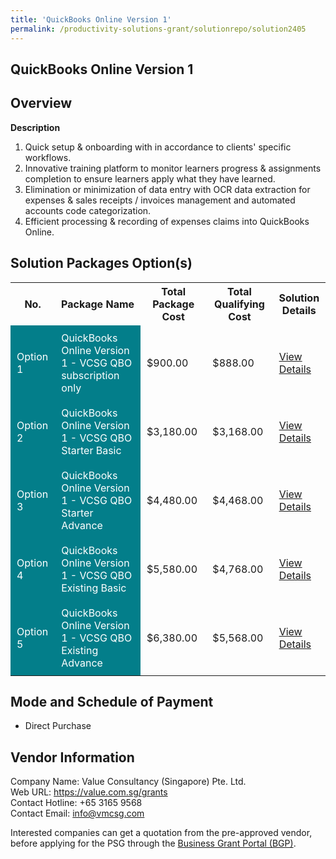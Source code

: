 ```yaml
---
title: 'QuickBooks Online Version 1'
permalink: /productivity-solutions-grant/solutionrepo/solution2405
---
```


## QuickBooks Online Version 1

## Overview

**Description**

1) Quick setup & onboarding with in accordance to clients' specific workflows.
2) Innovative training platform to monitor learners progress & assignments completion to ensure learners apply what they have learned.
3) Elimination or minimization of data entry with OCR data extraction for expenses & sales receipts / invoices management and automated accounts code categorization. 
4) Efficient processing & recording of expenses claims into QuickBooks Online.

## Solution Packages Option(s)

<table>
<tr>
<th><b>No.</b></th>
<th><b>Package Name</b></th>
<th><b>Total Package Cost</b></th>
<th><b>Total Qualifying Cost</b></th>
<th><b>Solution Details</b></th>
</tr>
<tr>
<td style='padding: 10px; background-color: #037E8A; color: #FFFFFF;'>Option 1</td>
<td style='padding: 10px; background-color: #037E8A; color: #FFFFFF;'>QuickBooks Online Version 1 - VCSG QBO subscription only</td>
<td style='padding: 10px;'>$900.00</td>
<td style='padding: 10px;'>$888.00</td>
<td style='padding: 10px;'><a href='/images/psg/Value_Consultancy_20200541_Desensitised_Annex_3_Part_1.pdf' target='_blank'>View Details</a></td>
</tr>
<tr>
<td style='padding: 10px; background-color: #037E8A; color: #FFFFFF;'>Option 2</td>
<td style='padding: 10px; background-color: #037E8A; color: #FFFFFF;'>QuickBooks Online Version 1 - VCSG QBO Starter Basic</td>
<td style='padding: 10px;'>$3,180.00</td>
<td style='padding: 10px;'>$3,168.00</td>
<td style='padding: 10px;'><a href='/images/psg/Value_Consultancy_20200541_Desensitised_Annex_3_Part_23.pdf' target='_blank'>View Details</a></td>
</tr>
<tr>
<td style='padding: 10px; background-color: #037E8A; color: #FFFFFF;'>Option 3</td>
<td style='padding: 10px; background-color: #037E8A; color: #FFFFFF;'>QuickBooks Online Version 1 - VCSG QBO Starter Advance</td>
<td style='padding: 10px;'>$4,480.00</td>
<td style='padding: 10px;'>$4,468.00</td>
<td style='padding: 10px;'><a href='/images/psg/Value_Consultancy_20200541_Desensitised_Annex_3_Part_45.pdf' target='_blank'>View Details</a></td>
</tr>
<tr>
<td style='padding: 10px; background-color: #037E8A; color: #FFFFFF;'>Option 4</td>
<td style='padding: 10px; background-color: #037E8A; color: #FFFFFF;'>QuickBooks Online Version 1 - VCSG QBO Existing Basic</td>
<td style='padding: 10px;'>$5,580.00</td>
<td style='padding: 10px;'>$4,768.00</td>
<td style='padding: 10px;'><a href='/images/psg/Value_Consultancy_20200541_Desensitised_Annex_3_Part_67.pdf' target='_blank'>View Details</a></td>
</tr>
<tr>
<td style='padding: 10px; background-color: #037E8A; color: #FFFFFF;'>Option 5</td>
<td style='padding: 10px; background-color: #037E8A; color: #FFFFFF;'>QuickBooks Online Version 1 - VCSG QBO Existing Advance</td>
<td style='padding: 10px;'>$6,380.00</td>
<td style='padding: 10px;'>$5,568.00</td>
<td style='padding: 10px;'><a href='/images/psg/Value_Consultancy_20200541_Desensitised_Annex_3_Part_89.pdf' target='_blank'>View Details</a></td>
</tr>
</table>

## Mode and Schedule of Payment

 - Direct Purchase

## Vendor Information

 Company Name: Value Consultancy (Singapore) Pte. Ltd.<br>Web URL: https://value.com.sg/grants<br>Contact Hotline: +65 3165 9568<br>Contact Email: info@vmcsg.com 

Interested companies can get a quotation from the pre-approved vendor, before applying for the PSG through the <a href='https://www.businessgrants.gov.sg/' target='_blank' rel='noopener'>Business Grant Portal (BGP)</a>.

<script src="/jquery/resize-tables.js"></script>
